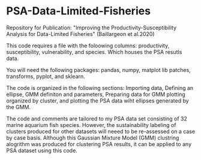 # PSA-Data-Limited-Fisheries
Repository for Publication: "Improving the Productivity-Susceptibility Analysis for Data-Limited Fisheries" (Baillargeon et al.2020)

This code requires a file with the foloowing columns: productivity, susceptibility, vulnerability, and species. Which houses the PSA resutls data. 

You will need the following packages: pandas, numpy, matplot lib patches, transforms, pyplot, and sklearn.

The code is organized in the following sections: Importing data, Defining an ellipse, GMM definiton and parameters, Preparing data for GMM plotting organized by cluster, and plotting the PSA data wiht ellipses generated by the GMM.

The code and comments are tailored to my PSA data set consisting of 32 marine aquarium fish species.  However, the sustainability labeling of clusters produced for other datasets will neeed to be re-assessed on a case by case basis.  Although this Gaussian Mixture Model (GMM) clustring alogrithm was produced for clustering PSA results, it can be applied to any PSA dataset using this code. 



